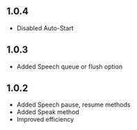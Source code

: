 ## 1.0.4

* Disabled Auto-Start

## 1.0.3

* Added Speech queue or flush option

## 1.0.2

* Added Speech pause, resume methods
* Added Speak method
* Improved efficiency
